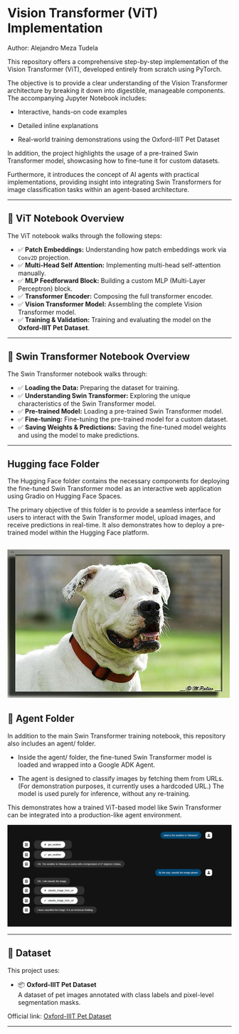 # Vision Transformer (ViT) Implementation

Author: Alejandro Meza Tudela

This repository offers a comprehensive step-by-step implementation of the Vision Transformer (ViT), developed entirely from scratch using PyTorch.

The objective is to provide a clear understanding of the Vision Transformer architecture by breaking it down into digestible, manageable components. The accompanying Jupyter Notebook includes:

- Interactive, hands-on code examples

- Detailed inline explanations

- Real-world training demonstrations using the Oxford-IIIT Pet Dataset

In addition, the project highlights the usage of a pre-trained Swin Transformer model, showcasing how to fine-tune it for custom datasets.

Furthermore, it introduces the concept of AI agents with practical implementations, providing insight into integrating Swin Transformers for image classification tasks within an agent-based architecture.

---

## 📘 ViT Notebook Overview

The ViT notebook walks through the following steps:
- ✅ **Patch Embeddings:** Understanding how patch embeddings work via `Conv2D` projection.
- ✅ **Multi-Head Self Attention:** Implementing multi-head self-attention manually.
- ✅ **MLP Feedforward Block:** Building a custom MLP (Multi-Layer Perceptron) block.
- ✅ **Transformer Encoder:** Composing the full transformer encoder.
- ✅ **Vision Transformer Model:** Assembling the complete Vision Transformer model.
- ✅ **Training & Validation:** Training and evaluating the model on the **Oxford-IIIT Pet Dataset**.

---

## 📘 Swin Transformer Notebook Overview

The Swin Transformer notebook walks through:
- ✅ **Loading the Data:** Preparing the dataset for training.
- ✅ **Understanding Swin Transformer:** Exploring the unique characteristics of the Swin Transformer model.
- ✅ **Pre-trained Model:** Loading a pre-trained Swin Transformer model.
- ✅ **Fine-tuning:** Fine-tuning the pre-trained model for a custom dataset.
- ✅ **Saving Weights & Predictions:** Saving the fine-tuned model weights and using the model to make predictions.

---
##   Hugging face Folder
The Hugging Face folder contains the necessary components for deploying the fine-tuned Swin Transformer model as an interactive web application using Gradio on Hugging Face Spaces.

The primary objective of this folder is to provide a seamless interface for users to interact with the Swin Transformer model, upload images, and receive predictions in real-time. It also demonstrates how to deploy a pre-trained model within the Hugging Face platform.

![Deploy](./HuggingFaceDeployment/demoImage.jpg)
---
##  🤖 Agent Folder

In addition to the main Swin Transformer training notebook, this repository also includes an agent/ folder.

- Inside the agent/ folder, the fine-tuned Swin Transformer model is loaded and wrapped into a Google ADK Agent.

- The agent is designed to classify images by fetching them from URLs. (For demonstration purposes, it currently uses a hardcoded URL.) The model is used purely for inference, without any re-training.

This demonstrates how a trained ViT-based model like Swin Transformer can be integrated into a production-like agent environment.

![Alt text](./agent/agent_demo.png)

-----
## 💾 Dataset

This project uses:
- 📦 **Oxford-IIIT Pet Dataset**  
A dataset of pet images annotated with class labels and pixel-level segmentation masks.

Official link: [Oxford-IIIT Pet Dataset](https://www.robots.ox.ac.uk/~vgg/data/pets/)

---
